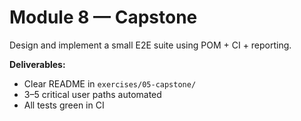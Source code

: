 # Module 8 — Capstone

Design and implement a small E2E suite using POM + CI + reporting.

**Deliverables:**
- Clear README in `exercises/05-capstone/`
- 3–5 critical user paths automated
- All tests green in CI
